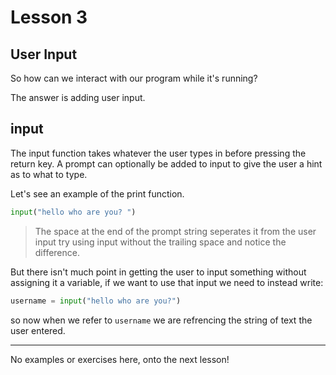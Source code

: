 # Lesson 3

## User Input

So how can we interact with our program while it's running?

The answer is adding user input.

## input

The input function takes whatever the user types in before pressing the return
key. A prompt can optionally be added to input to give the user a hint as to
what to type.

Let's see an example of the print function.

```python
input("hello who are you? ")
```

> The space at the end of the prompt string seperates it from the user input
> try using input without the trailing space and notice the difference.

But there isn't much point in getting the user to input something without
assigning it a variable, if we want to use that input we need to instead write:

```python
username = input("hello who are you?")
```

so now when we refer to `username` we are refrencing the string of text the user
entered.

---
No examples or exercises here, onto the next lesson!